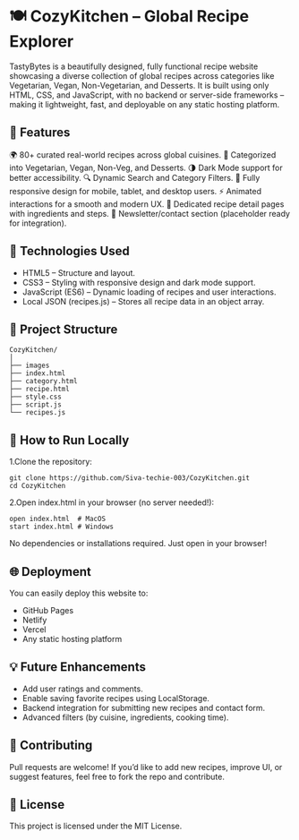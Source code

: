 # 🍽️ CozyKitchen – Global Recipe Explorer
TastyBytes is a beautifully designed, fully functional recipe website showcasing a diverse collection of global recipes across categories like Vegetarian, Vegan, Non-Vegetarian, and Desserts. It is built using only HTML, CSS, and JavaScript, with no backend or server-side frameworks – making it lightweight, fast, and deployable on any static hosting platform.

## 🌟 Features

🌍 80+ curated real-world recipes across global cuisines.
🍲 Categorized into Vegetarian, Vegan, Non-Veg, and Desserts.
🌗 Dark Mode support for better accessibility.
🔍 Dynamic Search and Category Filters.
📱 Fully responsive design for mobile, tablet, and desktop users.
⚡ Animated interactions for a smooth and modern UX.
📖 Dedicated recipe detail pages with ingredients and steps.
📨 Newsletter/contact section (placeholder ready for integration).

## 🧩 Technologies Used

- HTML5 – Structure and layout.
- CSS3 – Styling with responsive design and dark mode support.
- JavaScript (ES6) – Dynamic loading of recipes and user interactions.
- Local JSON (recipes.js) – Stores all recipe data in an object array.

## 📁 Project Structure

    CozyKitchen/
    │
    ├── images             
    ├── index.html       
    ├── category.html     
    ├── recipe.html       
    ├── style.css         
    ├── script.js         
    └── recipes.js       

## 🚀 How to Run Locally
 
 1.Clone the repository:

    git clone https://github.com/Siva-techie-003/CozyKitchen.git
    cd CozyKitchen

  2.Open index.html in your browser (no server needed!):

    open index.html  # MacOS
    start index.html # Windows
No dependencies or installations required. Just open in your browser!

## 🌐 Deployment
You can easily deploy this website to:

- GitHub Pages
- Netlify
- Vercel
- Any static hosting platform

## 💡 Future Enhancements
- Add user ratings and comments.
- Enable saving favorite recipes using LocalStorage.
- Backend integration for submitting new recipes and contact form.
- Advanced filters (by cuisine, ingredients, cooking time).

## 🤝 Contributing
Pull requests are welcome! If you’d like to add new recipes, improve UI, or suggest features, feel free to fork the repo and contribute.

## 📄 License
This project is licensed under the MIT License.
